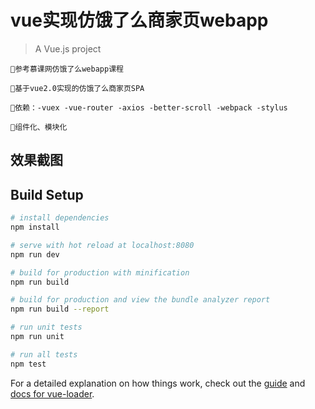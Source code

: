 # vue实现仿饿了么商家页webapp

> A Vue.js project


    🔸参考慕课网仿饿了么webapp课程

    🔸基于vue2.0实现的仿饿了么商家页SPA
    
    🔸依赖：-vuex -vue-router -axios -better-scroll -webpack -stylus
    
    🔸组件化、模块化
    

## 效果截图
    


## Build Setup

``` bash
# install dependencies
npm install

# serve with hot reload at localhost:8080
npm run dev

# build for production with minification
npm run build

# build for production and view the bundle analyzer report
npm run build --report

# run unit tests
npm run unit

# run all tests
npm test
```

For a detailed explanation on how things work, check out the [guide](http://vuejs-templates.github.io/webpack/) and [docs for vue-loader](http://vuejs.github.io/vue-loader).
